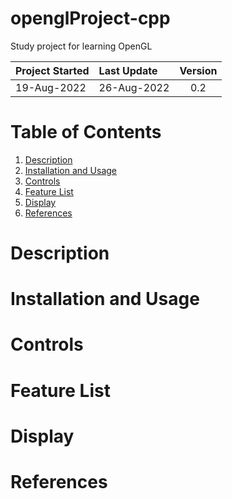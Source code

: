 # openglProject-cpp
 
Study project for learning OpenGL

| Project Started | Last Update | Version |
| :-------------- | :---------- | :-----: | 
| 19-Aug-2022     | 26-Aug-2022 | 0.2     |

# Table of Contents
1. [Description](#description)
2. [Installation and Usage](#installation-and-usage)
3. [Controls](#controls)
4. [Feature List](#feature-list)
5. [Display](#display)
6. [References](#references)

# Description

# Installation and Usage

# Controls

# Feature List

# Display

# References

